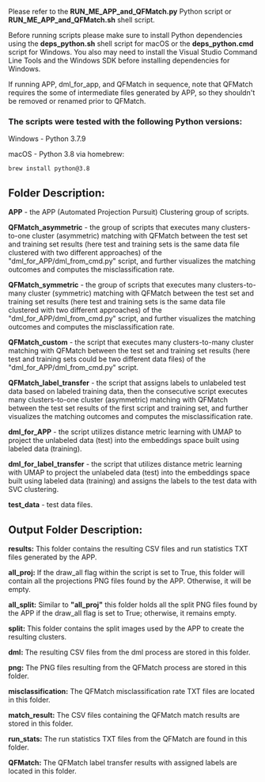 Please refer to the **RUN_ME_APP_and_QFMatch.py** Python script or **RUN_ME_APP_and_QFMatch.sh** shell script.

Before running scripts please make sure to install Python dependencies using the **deps_python.sh** shell script for macOS or the **deps_python.cmd** script for Windows. You also may need to install the Visual Studio Command Line Tools and the Windows SDK before installing dependencies for Windows.

If running APP, dml_for_app, and QFMatch in sequence, note that QFMatch requires the some of intermediate files generated by APP, so they shouldn't be removed or renamed prior to QFMatch.

### The scripts were tested with the following Python versions:

Windows - Python 3.7.9

macOS - Python 3.8 via homebrew:

````brew install python@3.8````

## Folder Description:

**APP** - the APP (Automated Projection Pursuit) Clustering group of scripts. 

**QFMatch_asymmetric** - the group of scripts that executes many clusters-to-one cluster (asymmetric) matching with QFMatch between the test set and training set results (here test and training sets is the same data file clustered with two different approaches) of the "dml_for_APP/dml_from_cmd.py" script, and further  visualizes the matching outcomes and computes the misclassification rate. 

**QFMatch_symmetric** - the group of scripts that executes many clusters-to-many cluster (symmetric) matching with QFMatch between the test set and training set results (here test and training sets is the same data file clustered with two different approaches) of the "dml_for_APP/dml_from_cmd.py" script, and further visualizes the matching outcomes and computes the misclassification rate.

**QFMatch_custom** - the script that executes many clusters-to-many cluster matching with QFMatch between
the test set and training set results (here test and training sets сould be two different data files) of the "dml_for_APP/dml_from_cmd.py" script.

**QFMatch_label_transfer** - the script that assigns labels to unlabeled test data based on labeled training data, then the consecutive script executes many clusters-to-one cluster (asymmetric) matching with QFMatch between the test set results of the first script and training set, and further visualizes the matching outcomes and computes the misclassification
rate.

**dml_for_APP** - the script utilizes distance metric learning with UMAP to project the unlabeled data (test) into the embeddings space built using labeled data (training). 

**dml_for_label_transfer** - the script that utilizes distance metric learning with UMAP to project
the unlabeled data (test) into the embeddings space built using labeled data (training) and assigns the labels to the test data with SVC clustering.

**test_data** - test data files.

## Output Folder Description:

**results:** This folder contains the resulting CSV files and run statistics TXT files generated by the APP.

**all_proj:** If the draw_all flag within the script is set to True, this folder will contain all the projections PNG files found by the APP. Otherwise, it will be empty.

**all_split:** Similar to **"all_proj"** this folder holds all the split PNG files found by the APP if the draw_all flag is set to True; otherwise, it remains empty.

**split:** This folder contains the split images used by the APP to create the resulting clusters.

**dml:** The resulting CSV files from the dml process are stored in this folder.

**png:** The PNG files resulting from the QFMatch process are stored in this folder.

**misclassification:** The QFMatch misclassification rate TXT files are located in this folder.

**match_result:** The CSV files containing the QFMatch match results are stored in this folder.

**run_stats:** The run statistics TXT files from the QFMatch are found in this folder.

**QFMatch:** The QFMatch label transfer results with assigned labels are located in this folder.
